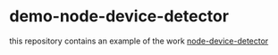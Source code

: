 # demo-node-device-detector

this repository contains an example of the work [node-device-detector](https://npmjs.com/node-device-detector)

